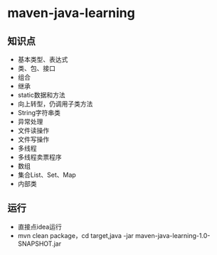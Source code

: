 # maven-java-learning

## 知识点
- 基本类型、表达式
- 类、包、接口
- 组合
- 继承
- static数据和方法
- 向上转型，仍调用子类方法
- String字符串类
- 异常处理
- 文件读操作
- 文件写操作
- 多线程
- 多线程卖票程序
- 数组
- 集合List、Set、Map
- 内部类

## 运行
- 直接点idea运行
- mvn clean package，cd target,java -jar maven-java-learning-1.0-SNAPSHOT.jar
